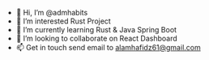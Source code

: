 - 👋 Hi, I’m @admhabits
- 👀 I’m interested Rust Project
- 🌱 I’m currently learning Rust & Java Spring Boot
- 💞️ I’m looking to collaborate on React Dashboard
- 📫 Get in touch send email to alamhafidz61@gmail.com

<!---
admhabits/admhabits is a ✨ special ✨ repository because its `README.md` (this file) appears on your GitHub profile.
You can click the Preview link to take a look at your changes.
--->

